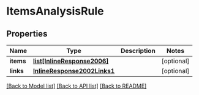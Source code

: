 # ItemsAnalysisRule

## Properties
Name | Type | Description | Notes
------------ | ------------- | ------------- | -------------
**items** | [**list[InlineResponse2006]**](InlineResponse2006.md) |  | [optional] 
**links** | [**InlineResponse2002Links1**](InlineResponse2002Links1.md) |  | [optional] 

[[Back to Model list]](../README.md#documentation-for-models) [[Back to API list]](../README.md#documentation-for-api-endpoints) [[Back to README]](../README.md)


